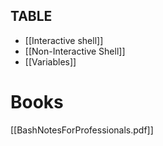 ## TABLE
- [[Interactive shell]]
- [[Non-Interactive Shell]]
- [[Variables]]



# Books
[[BashNotesForProfessionals.pdf]]